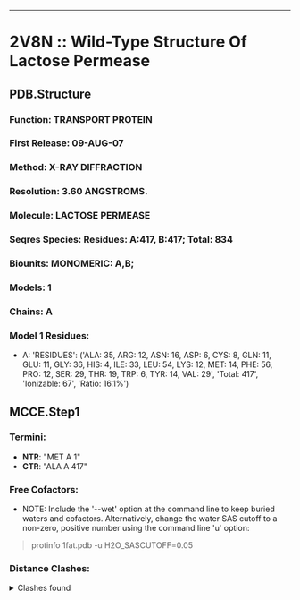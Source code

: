 ---
# 2V8N :: Wild-Type Structure Of Lactose Permease
## PDB.Structure
### Function: TRANSPORT PROTEIN
### First Release: 09-AUG-07
### Method: X-RAY DIFFRACTION
### Resolution: 3.60 ANGSTROMS.
### Molecule: LACTOSE PERMEASE
### Seqres Species: Residues: A:417, B:417; Total: 834
### Biounits: MONOMERIC: A,B;
### Models: 1
### Chains: A
### Model 1 Residues:
  - A:
 'RESIDUES': ('ALA: 35, ARG: 12, ASN: 16, ASP: 6, CYS: 8, GLN: 11, GLU: 11, GLY: 36, HIS: 4, ILE: 33, LEU: 54, LYS: 12, MET: 14, PHE: 56, PRO: 12, SER: 29, THR: 19, TRP: 6, TYR: 14, VAL: 29', 'Total: 417', 'Ionizable: 67',
              'Ratio: 16.1%')

## MCCE.Step1
### Termini:
 - <strong>NTR</strong>: "MET A   1"
 - <strong>CTR</strong>: "ALA A 417"

### Free Cofactors:
  - NOTE: Include the '--wet' option at the command line to keep buried waters and cofactors. Alternatively, change the water SAS cutoff to a non-zero, positive number using the command line 'u' option:
  > protinfo 1fat.pdb -u H2O_SASCUTOFF=0.05

### Distance Clashes:
<details><summary>Clashes found</summary>

- d= 1.53: " CA  NTR A   1" to " CB  MET A   1"

</details>

